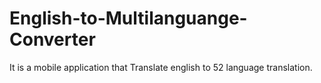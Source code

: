 # English-to-Multilanguange-Converter
It is a mobile application that Translate english to 52 language translation.
